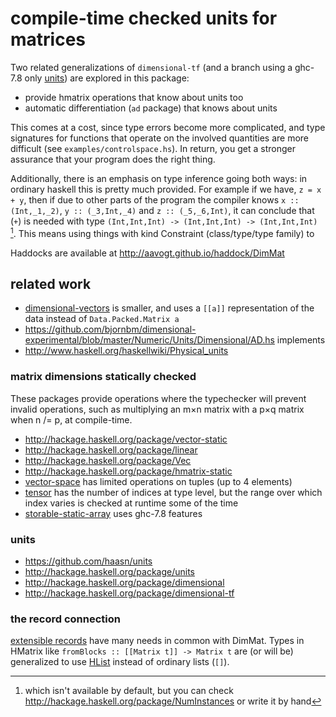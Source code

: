 # compile-time checked units for matrices
Two related generalizations of `dimensional-tf` (and a branch using a ghc-7.8 only [units](http://hackage.haskell.org/package/units)) are explored in this package:

* provide hmatrix operations that know about units too
* automatic differentiation (`ad` package) that knows about units

This comes at a cost, since type errors become more complicated, and type signatures
for functions that operate on the involved quantities are more difficult (see
`examples/controlspace.hs`). In return, you get a stronger assurance that your
program does the right thing.

Additionally, there is an emphasis on type inference going both ways:
in ordinary haskell this is pretty much provided. For example if we have,
`z = x + y`, then if due to other parts of the program the compiler knows
`x :: (Int,_1,_2)`, `y :: (_3,Int,_4)` and `z :: (_5,_6,Int)`, it can
conclude that (`+`) is needed with type `(Int,Int,Int) -> (Int,Int,Int) -> (Int,Int,Int)` [^note].
This means using things with kind Constraint (class/type/type family) to


[^note]: which isn't available by default, but you can check http://hackage.haskell.org/package/NumInstances or write it by hand

Haddocks are available at http://aavogt.github.io/haddock/DimMat


## related work
* [dimensional-vectors](https://github.com/bjornbm/dimensional-vectors) is smaller, and uses a `[[a]]` representation of the data instead of `Data.Packed.Matrix a`
* https://github.com/bjornbm/dimensional-experimental/blob/master/Numeric/Units/Dimensional/AD.hs implements 
* http://www.haskell.org/haskellwiki/Physical_units

### matrix dimensions statically checked
These packages provide operations where the typechecker will prevent invalid operations, such as multiplying an m×n matrix with a p×q matrix when n /= p, at compile-time.

* http://hackage.haskell.org/package/vector-static
* http://hackage.haskell.org/package/linear
* http://hackage.haskell.org/package/Vec
* http://hackage.haskell.org/package/hmatrix-static
* [vector-space](http://hackage.haskell.org/package/vector-space) has limited operations on tuples (up to 4 elements)
* [tensor](http://hackage.haskell.org/package/tensor) has the number of indices at type level, but the range over which index varies is checked at runtime some of the time
* [storable-static-array](http://github.com/chowells79/storable-static-array) uses ghc-7.8 features

### units
* https://github.com/haasn/units
* http://hackage.haskell.org/package/units
* http://hackage.haskell.org/package/dimensional
* http://hackage.haskell.org/package/dimensional-tf

### the record connection
[extensible records](http://www.haskell.org/haskellwiki/Extensible_record) have many needs in common with DimMat. Types in HMatrix like `fromBlocks :: [[Matrix t]] -> Matrix t` are (or will be) generalized to use [HList](http://hackage.haskell.org/package/HList) instead of ordinary lists (`[]`).

